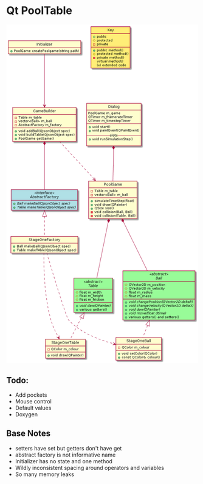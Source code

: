 # Qt PoolTable

![previous class diagram](old_class.png)

## Todo:

+ Add pockets
+ Mouse control
+ Default values
+ Doxygen

## Base Notes

- setters have set but getters don't have get
- abstract factory is not informative name
- Initializer has no state and one method
- Wildly inconsistent spacing around operators and variables
- So many memory leaks
